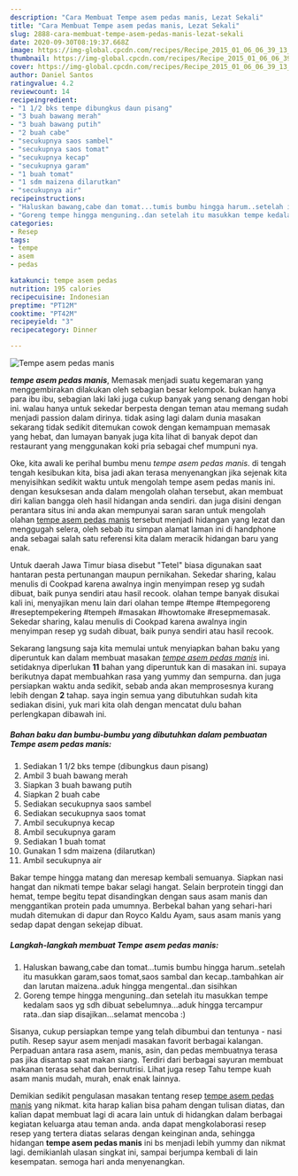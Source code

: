```yaml
---
description: "Cara Membuat Tempe asem pedas manis, Lezat Sekali"
title: "Cara Membuat Tempe asem pedas manis, Lezat Sekali"
slug: 2888-cara-membuat-tempe-asem-pedas-manis-lezat-sekali
date: 2020-09-30T08:19:37.668Z
image: https://img-global.cpcdn.com/recipes/Recipe_2015_01_06_06_39_13_478_484c1ada242e135cec67/751x532cq70/tempe-asem-pedas-manis-foto-resep-utama.jpg
thumbnail: https://img-global.cpcdn.com/recipes/Recipe_2015_01_06_06_39_13_478_484c1ada242e135cec67/751x532cq70/tempe-asem-pedas-manis-foto-resep-utama.jpg
cover: https://img-global.cpcdn.com/recipes/Recipe_2015_01_06_06_39_13_478_484c1ada242e135cec67/751x532cq70/tempe-asem-pedas-manis-foto-resep-utama.jpg
author: Daniel Santos
ratingvalue: 4.2
reviewcount: 14
recipeingredient:
- "1 1/2 bks tempe dibungkus daun pisang"
- "3 buah bawang merah"
- "3 buah bawang putih"
- "2 buah cabe"
- "secukupnya saos sambel"
- "secukupnya saos tomat"
- "secukupnya kecap"
- "secukupnya garam"
- "1 buah tomat"
- "1 sdm maizena dilarutkan"
- "secukupnya air"
recipeinstructions:
- "Haluskan bawang,cabe dan tomat...tumis bumbu hingga harum..setelah itu masukkan garam,saos tomat,saos sambal dan kecap..tambahkan air dan larutan maizena..aduk hingga mengental..dan sisihkan"
- "Goreng tempe hingga menguning..dan setelah itu masukkan tempe kedalam saos yg sdh dibuat sebelumnya...aduk hingga tercampur rata..dan siap disajikan...selamat mencoba :)"
categories:
- Resep
tags:
- tempe
- asem
- pedas

katakunci: tempe asem pedas 
nutrition: 195 calories
recipecuisine: Indonesian
preptime: "PT12M"
cooktime: "PT42M"
recipeyield: "3"
recipecategory: Dinner

---
```



![Tempe asem pedas manis](https://img-global.cpcdn.com/recipes/Recipe_2015_01_06_06_39_13_478_484c1ada242e135cec67/751x532cq70/tempe-asem-pedas-manis-foto-resep-utama.jpg)

<b><i>tempe asem pedas manis</i></b>, Memasak menjadi suatu kegemaran yang menggembirakan dilakukan oleh sebagian besar kelompok. bukan hanya para ibu ibu, sebagian laki laki juga cukup banyak yang senang dengan hobi ini. walau hanya untuk sekedar berpesta dengan teman atau memang sudah menjadi passion dalam dirinya. tidak asing lagi dalam dunia masakan sekarang tidak sedikit ditemukan cowok dengan kemampuan memasak yang hebat, dan lumayan banyak juga kita lihat di banyak depot dan restaurant yang menggunakan koki pria sebagai chef mumpuni nya.

Oke, kita awali ke perihal bumbu menu <i>tempe asem pedas manis</i>. di tengah tengah kesibukan kita, bisa jadi akan terasa menyenangkan jika sejenak kita menyisihkan sedikit waktu untuk mengolah tempe asem pedas manis ini. dengan kesuksesan anda dalam mengolah olahan tersebut, akan membuat diri kalian bangga oleh hasil hidangan anda sendiri. dan juga disini dengan perantara situs ini anda akan mempunyai saran saran untuk mengolah olahan <u>tempe asem pedas manis</u> tersebut menjadi hidangan yang lezat dan menggugah selera, oleh sebab itu simpan alamat laman ini di handphone anda sebagai salah satu referensi kita dalam meracik hidangan baru yang enak.

Untuk daerah Jawa Timur biasa disebut &#34;Tetel&#34; biasa digunakan saat hantaran pesta pertunangan maupun pernikahan. Sekedar sharing, kalau menulis di Cookpad karena awalnya ingin menyimpan resep yg sudah dibuat, baik punya sendiri atau hasil recook. olahan tempe banyak disukai kali ini, menyajikan menu lain dari olahan tempe #tempe #tempegoreng #reseptempekering #tempeh #masakan #howtomake #resepmemasak. Sekedar sharing, kalau menulis di Cookpad karena awalnya ingin menyimpan resep yg sudah dibuat, baik punya sendiri atau hasil recook.


Sekarang langsung saja kita memulai untuk menyiapkan bahan baku yang diperuntuk kan dalam membuat masakan <u><i>tempe asem pedas manis</i></u> ini. setidaknya diperlukan <b>11</b> bahan yang diperuntuk kan di masakan ini. supaya berikutnya dapat membuahkan rasa yang yummy dan sempurna. dan juga persiapkan waktu anda sedikit, sebab anda akan memprosesnya kurang lebih dengan <b>2</b> tahap. saya ingin semua yang dibutuhkan sudah kita sediakan disini, yuk mari kita olah dengan mencatat dulu bahan perlengkapan dibawah ini.

<!--inarticleads1-->

##### Bahan baku dan bumbu-bumbu yang dibutuhkan dalam pembuatan Tempe asem pedas manis:

1. Sediakan 1 1/2 bks tempe (dibungkus daun pisang)
1. Ambil 3 buah bawang merah
1. Siapkan 3 buah bawang putih
1. Siapkan 2 buah cabe
1. Sediakan secukupnya saos sambel
1. Sediakan secukupnya saos tomat
1. Ambil secukupnya kecap
1. Ambil secukupnya garam
1. Sediakan 1 buah tomat
1. Gunakan 1 sdm maizena (dilarutkan)
1. Ambil secukupnya air


Bakar tempe hingga matang dan meresap kembali semuanya. Siapkan nasi hangat dan nikmati tempe bakar selagi hangat. Selain berprotein tinggi dan hemat, tempe begitu tepat disandingkan dengan saus asam manis dan menggantikan protein pada umumnya. Berbekal bahan yang sehari-hari mudah ditemukan di dapur dan Royco Kaldu Ayam, saus asam manis yang sedap dapat dengan sekejap dibuat. 

<!--inarticleads2-->

##### Langkah-langkah membuat Tempe asem pedas manis:

1. Haluskan bawang,cabe dan tomat...tumis bumbu hingga harum..setelah itu masukkan garam,saos tomat,saos sambal dan kecap..tambahkan air dan larutan maizena..aduk hingga mengental..dan sisihkan
1. Goreng tempe hingga menguning..dan setelah itu masukkan tempe kedalam saos yg sdh dibuat sebelumnya...aduk hingga tercampur rata..dan siap disajikan...selamat mencoba :)


Sisanya, cukup persiapkan tempe yang telah dibumbui dan tentunya - nasi putih. Resep sayur asem menjadi masakan favorit berbagai kalangan. Perpaduan antara rasa asem, manis, asin, dan pedas membuatnya terasa pas jika disantap saat makan siang. Terdiri dari berbagai sayuran membuat makanan terasa sehat dan bernutrisi. Lihat juga resep Tahu tempe kuah asam manis mudah, murah, enak enak lainnya. 

Demikian sedikit pengulasan masakan tentang resep <u>tempe asem pedas manis</u> yang nikmat. kita harap kalian bisa paham dengan tulisan diatas, dan kalian dapat membuat lagi di acara lain untuk di hidangkan dalam berbagai kegiatan keluarga atau teman anda. anda dapat mengkolaborasi resep resep yang tertera diatas selaras dengan keinginan anda, sehingga hidangan <b>tempe asem pedas manis</b> ini bs menjadi lebih yummy dan nikmat lagi. demikianlah ulasan singkat ini, sampai berjumpa kembali di lain kesempatan. semoga hari anda menyenangkan.
